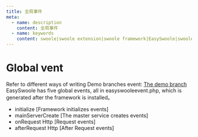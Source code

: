 ```yaml
---
title: 全局事件
meta:
  - name: description
    content: 全局事件
  - name: keywords
    content: swoole|swoole extension|swoole framework|EasySwoole|swoole|全局事件
---
```

# Global vent

 Refer to different ways of writing Demo branches event: [The demo branch](https://github.com/easy-swoole/demo/branches)
EasySwoole has five global events, all in easyswooleevent.php, which is generated after the framework is installed。  

- initialize [Framework initializes events]
- mainServerCreate [The master service creates events]
- onRequest Http [Request events]
- afterRequest Http [After Request events]

